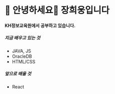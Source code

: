 

# 👏 안녕하세요👏    장희웅입니다 
#### KH정보교육원에서 공부하고 있습니다.
##### 지금 배우고 있는 것
- JAVA, JS
- OracleDB
- HTML/CSS

##### 앞으로 배울 것
- React
